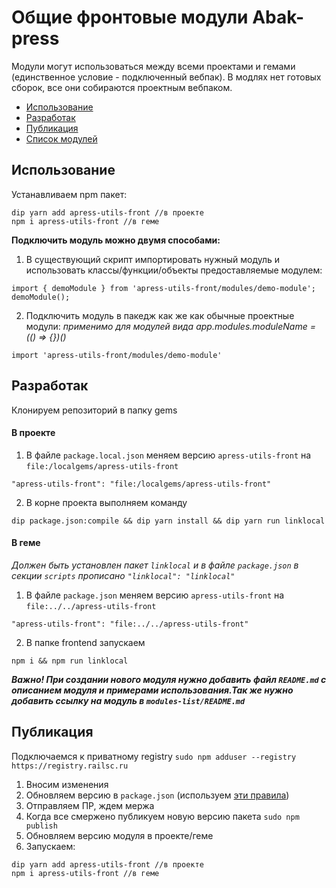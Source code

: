 # Общие фронтовые модули Abak-press

Модули могут использоваться между всеми проектами и гемами (единственное условие - подключенный вебпак). В модлях нет готовых сборок, все они собираются проектным вебпаком.

- [Использование](#Использование)
- [Разработак](#Разработак)
- [Публикация](#Публикация)
- [Список модулей](modules-list/README.md)

## Использование

Устанавливаем npm пакет:
```
dip yarn add apress-utils-front //в проекте
npm i apress-utils-front //в геме
```

**Подключить модуль можно двумя способами:**
1. В существующий скрипт импортировать нужный модуль и использовать классы/функции/объекты предоставляемые модулем:
```
import { demoModule } from 'apress-utils-front/modules/demo-module';
demoModule();
```
2. Подключить модуль в пакедж как же как обычные проектные модули:
*применимо для модулей вида app.modules.moduleName = (() => {})()*
```
import 'apress-utils-front/modules/demo-module'
```

## Разработак

Клонируем репозиторий в папку gems

#### В проекте
1. В файле `package.local.json` меняем версию `apress-utils-front` на `file:/localgems/apress-utils-front`
```
"apress-utils-front": "file:/localgems/apress-utils-front"
```
2. В корне проекта выполняем команду
```
dip package.json:compile && dip yarn install && dip yarn run linklocal
```

#### В геме

*Должен быть установлен пакет `linklocal` и в файле `package.json` в секции `scripts` прописано `"linklocal": "linklocal"`*

1. В файле `package.json` меняем версию `apress-utils-front` на `file:../../apress-utils-front`
```
"apress-utils-front": "file:../../apress-utils-front"
```
2. В папке frontend запускаем
```
npm i && npm run linklocal
```



***Важно! При создании нового модуля нужно добавить файл `README.md` с описанием модуля и примерами использования.Так же нужно добавить ссылку на модуль в `modules-list/README.md`***

## Публикация

Подключаемся к приватному registry ```sudo npm adduser --registry https://registry.railsc.ru```

1. Вносим изменения
2. Обновляем версию в ```package.json``` (используем [эти правила](https://github.com/abak-press/apress-ui#%D0%B2%D0%B5%D1%80%D1%81%D0%B8%D0%BE%D0%BD%D0%B8%D1%80%D0%BE%D0%B2%D0%B0%D0%BD%D0%B8%D0%B5))
3. Отправляем ПР, ждем мержа
4. Когда все смержено публикуем новую версию пакета ```sudo npm publish```
5. Обновляем версию модуля в проекте/геме
6. Запускаем:
```
dip yarn add apress-utils-front //в проекте
npm i apress-utils-front //в геме
```
